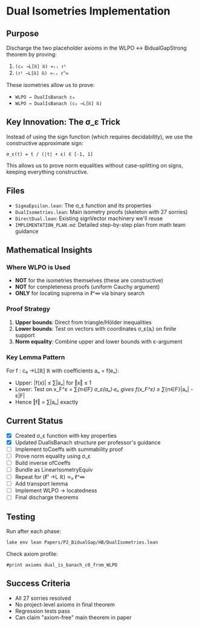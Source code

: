 # Dual Isometries Implementation

## Purpose
Discharge the two placeholder axioms in the WLPO ↔ BidualGapStrong theorem by proving:
1. `(c₀ →L[ℝ] ℝ) ≃ₗᵢ ℓ¹` 
2. `(ℓ¹ →L[ℝ] ℝ) ≃ₗᵢ ℓ^∞`

These isometries allow us to prove:
- `WLPO → DualIsBanach c₀`
- `WLPO → DualIsBanach (c₀ →L[ℝ] ℝ)`

## Key Innovation: The σ_ε Trick

Instead of using the sign function (which requires decidability), we use the constructive approximate sign:
```
σ_ε(t) = t / (|t| + ε) ∈ [-1, 1]
```

This allows us to prove norm equalities without case-splitting on signs, keeping everything constructive.

## Files

- `SigmaEpsilon.lean`: The σ_ε function and its properties
- `DualIsometries.lean`: Main isometry proofs (skeleton with 27 sorries)
- `DirectDual.lean`: Existing signVector machinery we'll reuse
- `IMPLEMENTATION_PLAN.md`: Detailed step-by-step plan from math team guidance

## Mathematical Insights

### Where WLPO is Used
- **NOT** for the isometries themselves (these are constructive)
- **NOT** for completeness proofs (uniform Cauchy argument)
- **ONLY** for locating suprema in ℓ^∞ via binary search

### Proof Strategy
1. **Upper bounds**: Direct from triangle/Hölder inequalities
2. **Lower bounds**: Test on vectors with coordinates σ_ε(aᵢ) on finite support
3. **Norm equality**: Combine upper and lower bounds with ε-argument

### Key Lemma Pattern
For f : c₀ →L[ℝ] ℝ with coefficients aₙ = f(eₙ):
- Upper: |f(x)| ≤ ∑|aₙ| for ‖x‖ ≤ 1 
- Lower: Test on x_F^ε = ∑_{n∈F} σ_ε(aₙ)·eₙ gives f(x_F^ε) ≥ ∑_{n∈F}|aₙ| - ε|F|
- Hence ‖f‖ = ∑|aₙ| exactly

## Current Status
- [x] Created σ_ε function with key properties
- [x] Updated DualIsBanach structure per professor's guidance
- [ ] Implement toCoeffs with summability proof
- [ ] Prove norm equality using σ_ε
- [ ] Build inverse ofCoeffs
- [ ] Bundle as LinearIsometryEquiv
- [ ] Repeat for (ℓ¹ →L ℝ) ≃ₗᵢ ℓ^∞
- [ ] Add transport lemma
- [ ] Implement WLPO → locatedness
- [ ] Final discharge theorems

## Testing
Run after each phase:
```bash
lake env lean Papers/P2_BidualGap/HB/DualIsometries.lean
```

Check axiom profile:
```lean
#print axioms dual_is_banach_c0_from_WLPO
```

## Success Criteria
- All 27 sorries resolved
- No project-level axioms in final theorem
- Regression tests pass
- Can claim "axiom-free" main theorem in paper
